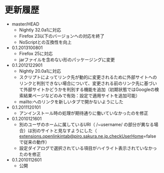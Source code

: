 # 更新履歴

 - master/HEAD
   * Nightly 32.0a1に対応
   * Firefox 23以下のバージョンへの対応を終了
   * NoScriptとの互換性を向上
 - 0.1.2013100801
   * Firefox 25に対応
   * jarファイルを含めない形のパッケージングに変更
 - 0.1.2012122901
   * Nightly 20.0a1に対応
   * スクリプトによってリンク先が動的に変更されるために外部サイトへのリンクと判別できない場合について、変更される前のリンク先に基づいて外部サイトかどうかを判別する機能を追加（初期状態ではGoogleの検索結果ページなどのみで有効：設定で適用サイトを追加可能）
   * mailto:へのリンクを新しいタブで開かないようにした
 - 0.1.2011120101
   * アンインストール時の処理が期待通りに働いていなかったのを修正
 - 0.1.2010121601
   * 別のユーザのホームに属しているURI（ /~username/ の部分が異なる場合）は別のサイトと見なすようにした（ extensions.openlinkintab@piro.sakura.ne.jp.checkUserHome=false で従来の動作）
   * 設定ダイアログで選択されている項目がハイライト表示されていなかったのを修正
 - 0.1.2010112601
   * 公開
